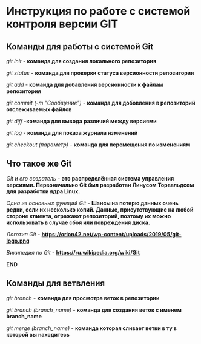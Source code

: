 # Инструкция по работе с системой контроля версии GIT

## Команды для работы с системой Git

*git init* - **команда для создания локального репозитория**

*git status* - **команда для проверки статуса версионности репозитория**

*git add* - **команда для добавления версионности к файлам репозитория**

*git commit (-m "Сообщение")* - **команда для добовления в репозиторий отслеживаемых файлов**

*git diff* -**команда для вывода различий между версиями**

*git log* - **команда для показа журнала изменений**

*git checkout (параметр)* - **команда для перемещения по изменениям**

## Что такое же Git ##

*Git и его создатель* - **это распределённая система управления версиями. Первоначально Git был разработан Линусом Торвальдсом для разработки ядра Linux.**

*Одна из основных функций Git* - **Шансы на потерю данных очень редки, если их несколько копий. Данные, присутствующие на любой стороне клиента, отражают репозиторий, поэтому их можно использовать в случае сбоя или повреждения диска.**

*Логотип Git* - **https://orion42.net/wp-content/uploads/2019/05/git-logo.png**

*Википедия по Git* - **https://ru.wikipedia.org/wiki/Git**

**END**
## Команды для ветвления

*git branch* - **команда для просмотра веток в репозитории**

*git branch (branch_name)* - **команда для создания веток с именем branch_name**

*git merge (branch_name)* - **команда которая сливает ветки в ту в которой вы находитесь**